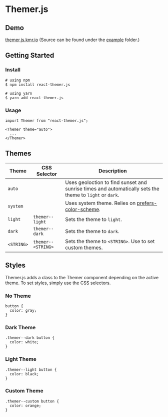# Themer.js

## Demo

[themer.js.kmr.io](https://themer.js.kmr.io) (Source can be found under the [example](https://github.com/krestaino/themer.js/tree/master/example) folder.)

## Getting Started

### Install

```
# using npm
$ npm install react-themer.js

# using yarn
$ yarn add react-themer.js
```

### Usage

```
import Themer from "react-themer.js";

<Themer theme="auto">
  ...
</Themer>
```

## Themes

| Theme      | CSS Selector       | Description                                                                                             |
| ---------- | ------------------ | ------------------------------------------------------------------------------------------------------- |
| `auto`     |                    | Uses geoloction to find sunset and sunrise times and automatically sets the theme to `light` or `dark`. |
| `system`   |                    | Uses system theme. Relies on [prefers-color-scheme](https://caniuse.com/#search=prefers-color-scheme).  |
| `light`    | `themer--light`    | Sets the theme to `light`.                                                                              |
| `dark`     | `themer--dark`     | Sets the theme to `dark`.                                                                               |
| `<STRING>` | `themer--<STRING>` | Sets the theme to `<STRING>`. Use to set custom themes.                                                 |

## Styles

Themer.js adds a class to the Themer component depending on the active theme. To set styles, simply use the CSS selectors.

### No Theme

```
button {
  color: gray;
}
```

### Dark Theme

```
.themer--dark button {
  color: white;
}
```

### Light Theme

```
.themer--light button {
  color: black;
}
```

### Custom Theme

```
.themer--custom button {
  color: orange;
}
```
